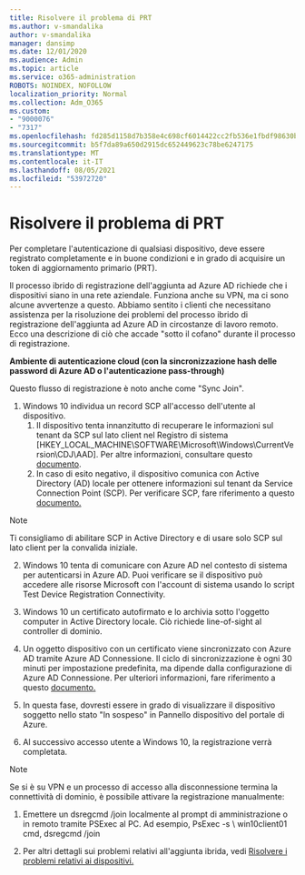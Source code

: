 ```yaml
---
title: Risolvere il problema di PRT
ms.author: v-smandalika
author: v-smandalika
manager: dansimp
ms.date: 12/01/2020
ms.audience: Admin
ms.topic: article
ms.service: o365-administration
ROBOTS: NOINDEX, NOFOLLOW
localization_priority: Normal
ms.collection: Adm_O365
ms.custom:
- "9000076"
- "7317"
ms.openlocfilehash: fd285d1158d7b358e4c698cf6014422cc2fb536e1fbdf98630bebda359f9c553
ms.sourcegitcommit: b5f7da89a650d2915dc652449623c78be6247175
ms.translationtype: MT
ms.contentlocale: it-IT
ms.lasthandoff: 08/05/2021
ms.locfileid: "53972720"
---
```

# <a name="troubleshoot-prt-issue"></a>Risolvere il problema di PRT

Per completare l'autenticazione di qualsiasi dispositivo, deve essere registrato completamente e in buone condizioni e in grado di acquisire un token di aggiornamento primario (PRT).

Il processo ibrido di registrazione dell'aggiunta ad Azure AD richiede che i dispositivi siano in una rete aziendale. Funziona anche su VPN, ma ci sono alcune avvertenze a questo. Abbiamo sentito i clienti che necessitano assistenza per la risoluzione dei problemi del processo ibrido di registrazione dell'aggiunta ad Azure AD in circostanze di lavoro remoto. Ecco una descrizione di ciò che accade "sotto il cofano" durante il processo di registrazione.

**Ambiente di autenticazione cloud (con la sincronizzazione hash delle password di Azure AD o l'autenticazione pass-through)**

Questo flusso di registrazione è noto anche come "Sync Join".

1. Windows 10 individua un record SCP all'accesso dell'utente al dispositivo.
    1. Il dispositivo tenta innanzitutto di recuperare le informazioni sul tenant da SCP sul lato client nel Registro di sistema [HKEY_LOCAL_MACHINE\SOFTWARE\Microsoft\Windows\CurrentVersion\CDJ\AAD]. Per altre informazioni, consultare questo [documento](https://docs.microsoft.com/azure/active-directory/devices/hybrid-azuread-join-control).
    2. In caso di esito negativo, il dispositivo comunica con Active Directory (AD) locale per ottenere informazioni sul tenant da Service Connection Point (SCP). Per verificare SCP, fare riferimento a questo [documento.](https://docs.microsoft.com/azure/active-directory/devices/hybrid-azuread-join-manual#configure-a-service-connection-point) 

> [!NOTE]
> Ti consigliamo di abilitare SCP in Active Directory e di usare solo SCP sul lato client per la convalida iniziale.

2. Windows 10 tenta di comunicare con Azure AD nel contesto di sistema per autenticarsi in Azure AD. Puoi verificare se il dispositivo può accedere alle risorse Microsoft con l'account di sistema usando lo script Test Device Registration Connectivity.

3. Windows 10 un certificato autofirmato e lo archivia sotto l'oggetto computer in Active Directory locale. Ciò richiede line-of-sight al controller di dominio.

4. Un oggetto dispositivo con un certificato viene sincronizzato con Azure AD tramite Azure AD Connessione. Il ciclo di sincronizzazione è ogni 30 minuti per impostazione predefinita, ma dipende dalla configurazione di Azure AD Connessione. Per ulteriori informazioni, fare riferimento a questo [documento.](https://docs.microsoft.com/azure/active-directory/hybrid/how-to-connect-sync-configure-filtering#organizational-unitbased-filtering)

5. In questa fase, dovresti essere in grado di visualizzare il dispositivo soggetto nello stato "In sospeso" in Pannello dispositivo del portale di Azure.

6. Al successivo accesso utente a Windows 10, la registrazione verrà completata. 

> [!NOTE]
> Se si è su VPN e un processo di accesso alla disconnessione termina la connettività di dominio, è possibile attivare la registrazione manualmente:
 1. Emettere un dsregcmd /join localmente al prompt di amministrazione o in remoto tramite PSExec al PC. Ad esempio, PsExec -s \\ win10client01 cmd, dsregcmd /join

 2. Per altri dettagli sui problemi relativi all'aggiunta ibrida, vedi [Risolvere i problemi relativi ai dispositivi.](https://techcommunity.microsoft.com/t5/azure-active-directory-identity/azure-ad-mailbag-frequent-questions-about-using-device-based/ba-p/1257344)
